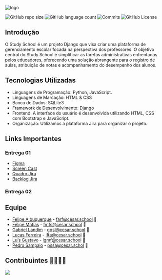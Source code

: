 ![logo](https://github.com/Gabrielqlandim/StudySchool-Projeto/assets/74963264/6199a50d-b9e4-4757-beff-8286072e2e08)



![GitHub repo size](https://img.shields.io/github/repo-size/Gabrielqlandim/StudySchool-Projeto?style=flat)
![GitHub language count](https://img.shields.io/github/languages/count/Gabrielqlandim/StudySchool-Projeto?style=flat&logo=python)
![Commits](https://img.shields.io/github/commit-activity/t/Gabrielqlandim/StudySchool-Projeto?style=flat&logo=github)
![GitHub License](https://img.shields.io/github/license/Gabrielqlandim/StudySchool-Projeto)

## Introdução
O Study School é um projeto Django que visa criar uma plataforma de gerenciamento escolar focada na perspectiva dos professores. O objetivo central do Study School é simplificar as tarefas administrativas enfrentadas pelos educadores, oferecendo uma solução abrangente para o registro de aulas, atribuição de notas e acompanhamento do desempenho dos alunos.

## Tecnologias Utilizadas
- Linguagens de Programação: Python, JavaScript.
- Linguagens de Marcação: HTML & CSS 
- Banco de Dados: SQLite3
- Framework de Desenvolvimento: Django
- Frontend: A interface do usuário é desenvolvida utilizando HTML, CSS com Bootstrap e JavaScript.
- Organização: Utilizamos a plataforma Jira para organizar o projeto.

## Links Importantes

### Entrega 01
- [Figma](https://www.figma.com/file/FCG2dbTLWFr8CjhgWggdRB/Study-School?type=design&node-id=0%3A1&mode=design&t=UFXgLshoyp2FbmAq-1)
- [Screen Cast]( https://youtu.be/VUmMxBbVBKc )
- [Quadro Jira](https://zibec.atlassian.net/jira/software/projects/CEBIZ/boards/2?atlOrigin=eyJpIjoiNWE5YjNhNmM4NjI1NDBlM2FhMjllZDU5NTFhOTYxYmMiLCJwIjoiaiJ9)
- [Backlog Jira](https://zibec.atlassian.net/jira/software/projects/CEBIZ/boards/2/backlog?atlOrigin=eyJpIjoiOWQxZjk5OWVjOGNjNGMzYzhlOTFlNGIzMmNmNzQ1ZTAiLCJwIjoiaiJ9)

### Entrega 02


## Equipe
- [Felipe Albuquerque](https://github.com/FelipeARFranca) - farf@cesar.school 📩
- [Felipe Matias](https://github.com/Zibec) - fmfs@cesar.school 📩
- [Gabriel Landim](https://github.com/Gabrielqlandim) - gqsl@cesar.school 📩
- [Lucas Ferreira](https://github.com/seconds4decay) - lfta@cesar.school 📩
- [Luís Gustavo](https://github.com/Luis-Gustavo-Melo) - lgmf@cesar.school 📩
- [Pedro Sampaio](https://github.com/PedrooSam) - pssa@cesar.schol 📩

## Contribuintes 👨‍👩‍👧‍👦
<a href="https://github.com/Gabrielqlandim/fds-projeto/graphs/contributors">
  <img src="https://contrib.rocks/image?repo=Gabrielqlandim/fds-projeto" />
</a>
